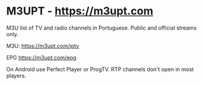 # M3UPT - https://m3upt.com

M3U list of TV and radio channels in Portuguese. Public and official streams only.

M3U: https://m3upt.com/iptv

EPG https://m3upt.com/epg

On Android use Perfect Player or ProgTV. RTP channels don't open in most players.
